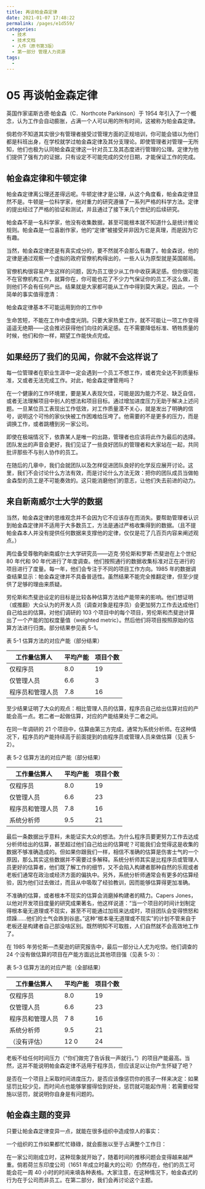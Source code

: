 ```yaml
---
title: 再谈帕金森定律
date: 2021-01-07 17:48:22
permalink: /pages/e1d559/
categories:
  - 技术
  - 技术文档
  - 人件（原书第3版）
  - 第一部分 管理人力资源
tags:
  - 
---
```

# 05 再谈帕金森定律

英国作家诺斯古德·帕金森（C．Northcote Parkinson）于 1954 年引入了一个概念，认为工作会自动膨胀，占满一个人可以用的所有时间，这被称为帕金森定律。

倘若你不知道其实很少有管理者接受过管理方面的正规培训，你可能会错以为他们都是科班出身，在学校就学过帕金森定律及其分支理论。即使管理者对管理一无所知，他们也极为认同帕金森定律这一针对员工及其态度进行管理的公理。定律为他们提供了强有力的证据，只有设定不可能完成的交付日期，才能保证工作的完成。

## 帕金森定律和牛顿定律

帕金森定律离公理还差得远呢。牛顿定律才是公理，从这个角度看，帕金森定律显然不是。牛顿是一位科学家，他对重力的研究遵循了一系列严格的科学方法。定律的提出经过了严格的验证和测试，并且通过了接下来几个世纪的后续研究。

帕金森不是一名科学家，他没有收集数据，甚至可能根本就不知道什么是统计推论规则。帕金森是一位喜剧作家，他的“定律”被接受并非因为它是真理，而是因为它有趣。

当然，帕金森定律还是有真实成分的，要不然就不会那么有趣了。帕金森说，他的定律是通过观察一个虚拟的政府官僚机构得出的，一些人认为原型就是英国邮局。

官僚机构很容易产生这样的问题，因为员工很少从工作中收获满足感。但你很可能不在官僚机构工作，就算你在，你可能也花了不少力气保证你的员工不这么做，否则他们不会有任何产出。结果就是大家都可能从工作中得到莫大满足。因此，一个简单的事实值得澄清：

帕金森定律基本不可能运用到你的工作中

生命苦短，不能在工作中虚度光阴。只要大家热爱工作，就不可能让一项工作变得遥遥无绝期——这会推迟获得他们向往的满足感。在不需要降低标准、牺牲质量的时候，他们和你一样，期望工作能快点完成。

## 如果经历了我们的见闻，你就不会这样说了

每一位管理者在职业生涯中一定会遇到一个员工不想工作，或者完全达不到质量标准，又或者无法完成工作。对此，帕金森定律管用吗？

在一个健康的工作环境里，要是某人表现欠佳，可能是因为能力不足、缺乏自信，或者无法理解项目中别人的想法和项目目标。通过增加进度压力无助于解决上述问题。一旦某位员工表现出工作低效，对工作质量漠不关心，就是发出了明确的信号，说明这个可怜的家伙快被工作困难给压垮了。他需要的不是更多的压力，而是调换工作，或者跳槽到另一家公司。

即使在极端情况下，依靠某人是唯一的出路，管理者也应该将此作为最后的选择。团队发出的声音会更好，我们见证了一些良好团队的管理者和大家站在一起，共同批评那些不与别人协作的员工。

在随后的几章中，我们会就团队以及怎样促进团队良好的化学反应展开讨论。这里，我们不会讨论什么方法有效，而是讨论什么方法无效：把你的团队成员当做帕金森型的员工是不可能奏效的。这只能消磨他们的意志，让他们失去前进的动力。

## 来自新南威尔士大学的数据

当然，帕金森定律的思维观念并不会因为它不应该存在而消失。要帮助管理者认识到帕金森定律并不适用于大多数员工，方法是通过严格收集得到的数据。（且不提帕金森本人并没有提供任何数据来支撑他的定律，仅仅是花了几百页内容来阐述观点。）

两位备受尊敬昀新南威尔士大学研究员——迈克·劳伦斯和罗斯·杰斐逊在上个世纪 80 年代和 90 年代进行了年度调查。他们按照通行的数据收集标准对正在进行的项目进行了度量。每一年，他们会专注于不同的项目工作方向。1985 年的数据调查结果显示：帕金森定律并不具备普适性。虽然结果不能完全推翻定律，但至少提供了足够的理由来质疑。

劳伦斯和杰斐逊设定的目标是比较各种估算方法给产能带来的影响。他们想证明（或推翻）大众认为的开发人员（调查对象是程序员）会更加努力工作去达成他们自己给出的估算。对他们调研的 103 个项目中的每个项目，劳伦斯和杰斐逊计算出了一个产能的加权度量值（weighted metric）。然后他们将项目按照原始的估算方法进行归类。部分结果参见表 5-1。

表 5-1 估算方法的对应产能（部分结果）

| 工作量估算人     | 平均产能 | 项目个数 |
| ---------------- | -------- | -------- |
| 仅程序员         | 8.0      | 19       |
| 仅管理人员       | 6.6      | 3        |
| 程序员和管理人员 | 7.8      | 16       |

至少结果证明了大众的观点：相比管理人员的估算，程序员自己给出估算对应的产能会高一点。若二者一起做估算，对应的产能结果处于二者之间。

在同一年调研的 21 个项目中，估算由第三方完成，通常为系统分析师。在这种情况下，程序员的产能持续高于前面提到的由程序员或管理人员来做估算（见表 5-2）。

表 5-2 估算方法的对应产能（部分结果）

| 工作量估算人     | 平均产能 | 项目个数 |
| ---------------- | -------- | -------- |
| 仅程序员         | 8.0      | 19       |
| 仅管理人员       | 6.6      | 23       |
| 程序员和管理人员 | 7.8      | 16       |
| 系统分析师       | 9.5      | 21       |

最后一条数据出乎意料，未能证实大众的想法。为什么程序员要更努力工作去达成分析师给出的估算，甚至超过他们自己给出的估算呢？可能我们会觉得这是收集的数据不够准确造成的。但如果你跟我们一样，相信不准确的估算是伤害士气的一个原因，那么其实这些数据并不需要过多解释。系统分析师其实是比程序员或管理人员更好的估算者，他们既了解工作的细节，又不会陷入构建者那种自然的乐观或者老板们通常在政治或经济方面的偏执中。另外，系统分析师通常会有更多的估算经验，因为他们过去做过，而且从中吸取了经验教训，因而能够估算得更加准确。

不准确的估算，或者根本不现实的估算会消磨掉构建者的精力。Capers Jones，以他对开发项目度量的研究成果著名，他这样说道：“当一个项目的时间计划制定得根本毫无道理或不现实，甚至不可能通过加班来达成时，项目团队会变得愤怒和烦躁……他们的士气会跌到谷底。”这种“根本毫无道理或不现实”的计划不管来自于老板还是构建者自己部没啥区别。既然明知不可取胜，人们自然就不会高效地工作了。

在 1985 年劳伦斯—杰斐逊的研究报告中，最后一部分让人尤为吃惊。他们调查的 24 个没有做估算的项目在产能方面远比其他项目强（见表 5-3）：

表 5-3 估算方法的对应产能（全部结果）

| 工作量估算人     | 平均产能 | 项目个数 |
| ---------------- | -------- | -------- |
| 仅程序员         | 8.0      | 19       |
| 仅管理人员       | 6.6      | 23       |
| 程序员和管理人员 | 7 8      | 16       |
| 系统分析师       | 9.5      | 21       |
| （没有评估）     | 12 0     | 24       |

老板不给任何时间压力（“你们做完了告诉我一声就行。”）的项目产能最高。当然，这并不能说明帕金森定律不适用于程序员，但应该足以让你产生怀疑了吧？

是否在一个项目上采取时间进度压力，是否应该像惩罚你的孩子一样来决定：如果惩罚比较少见，而时间点也能够掌握得恰到好处，惩罚就可能起作用：若需要经常施以惩罚，就说明你自身是有问题的。

## 帕金森主题的变异

只要让帕金森定律变异一点，就能在很多组织中造成惊人的事实：

一个组织的工作如果都忙忙碌碌，就会膨胀以至于占满整个工作日：

在一家公司刚成立时，这种现象就开始了，随着时间的推移问题会变得越来越严重。倘若荷兰东印度公司（1651 年成立时最大的公司）仍然存在，他们的员工可能会花一周 40 小时的时间来填各种表格。大家注意，在这种情况下，帕金森式的行为在于公司而非员工。在第二部分，我们会再讨论这个主题。
